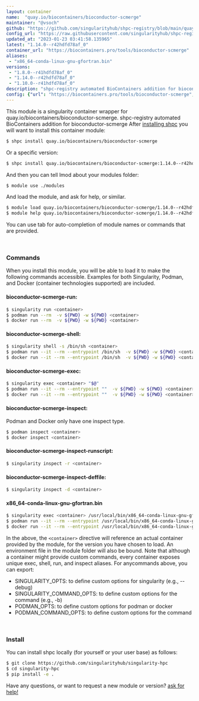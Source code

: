 ```yaml
---
layout: container
name:  "quay.io/biocontainers/bioconductor-scmerge"
maintainer: "@vsoch"
github: "https://github.com/singularityhub/shpc-registry/blob/main/quay.io/biocontainers/bioconductor-scmerge/container.yaml"
config_url: "https://raw.githubusercontent.com/singularityhub/shpc-registry/main/quay.io/biocontainers/bioconductor-scmerge/container.yaml"
updated_at: "2023-01-23 03:41:58.135965"
latest: "1.14.0--r42hdfd78af_0"
container_url: "https://biocontainers.pro/tools/bioconductor-scmerge"
aliases:
 - "x86_64-conda-linux-gnu-gfortran.bin"
versions:
 - "1.8.0--r41hdfd78af_0"
 - "1.14.0--r42hdfd78af_0"
 - "1.10.0--r41hdfd78af_0"
description: "shpc-registry automated BioContainers addition for bioconductor-scmerge"
config: {"url": "https://biocontainers.pro/tools/bioconductor-scmerge", "maintainer": "@vsoch", "description": "shpc-registry automated BioContainers addition for bioconductor-scmerge", "latest": {"1.14.0--r42hdfd78af_0": "sha256:d4ff388d63b8c0976ab8f41fe62d4b581e6f1e2e9b42f65e016822f51bbe0057"}, "tags": {"1.8.0--r41hdfd78af_0": "sha256:f3d563b5e87471024e9fd35107a0ac9d3781a94118f03c77714fce630bf2daa0", "1.14.0--r42hdfd78af_0": "sha256:d4ff388d63b8c0976ab8f41fe62d4b581e6f1e2e9b42f65e016822f51bbe0057", "1.10.0--r41hdfd78af_0": "sha256:ca0cfc9e993c030aa718751c4b20ffe5397a536dbfcb5ed5ed3f5d697388845b"}, "docker": "quay.io/biocontainers/bioconductor-scmerge", "aliases": {"x86_64-conda-linux-gnu-gfortran.bin": "/usr/local/bin/x86_64-conda-linux-gnu-gfortran.bin"}}
---
```


This module is a singularity container wrapper for quay.io/biocontainers/bioconductor-scmerge.
shpc-registry automated BioContainers addition for bioconductor-scmerge
After [installing shpc](#install) you will want to install this container module:


```bash
$ shpc install quay.io/biocontainers/bioconductor-scmerge
```

Or a specific version:

```bash
$ shpc install quay.io/biocontainers/bioconductor-scmerge:1.14.0--r42hdfd78af_0
```

And then you can tell lmod about your modules folder:

```bash
$ module use ./modules
```

And load the module, and ask for help, or similar.

```bash
$ module load quay.io/biocontainers/bioconductor-scmerge/1.14.0--r42hdfd78af_0
$ module help quay.io/biocontainers/bioconductor-scmerge/1.14.0--r42hdfd78af_0
```

You can use tab for auto-completion of module names or commands that are provided.

<br>

### Commands

When you install this module, you will be able to load it to make the following commands accessible.
Examples for both Singularity, Podman, and Docker (container technologies supported) are included.

#### bioconductor-scmerge-run:

```bash
$ singularity run <container>
$ podman run --rm  -v ${PWD} -w ${PWD} <container>
$ docker run --rm  -v ${PWD} -w ${PWD} <container>
```

#### bioconductor-scmerge-shell:

```bash
$ singularity shell -s /bin/sh <container>
$ podman run --it --rm --entrypoint /bin/sh  -v ${PWD} -w ${PWD} <container>
$ docker run --it --rm --entrypoint /bin/sh  -v ${PWD} -w ${PWD} <container>
```

#### bioconductor-scmerge-exec:

```bash
$ singularity exec <container> "$@"
$ podman run --it --rm --entrypoint ""  -v ${PWD} -w ${PWD} <container> "$@"
$ docker run --it --rm --entrypoint ""  -v ${PWD} -w ${PWD} <container> "$@"
```

#### bioconductor-scmerge-inspect:

Podman and Docker only have one inspect type.

```bash
$ podman inspect <container>
$ docker inspect <container>
```

#### bioconductor-scmerge-inspect-runscript:

```bash
$ singularity inspect -r <container>
```

#### bioconductor-scmerge-inspect-deffile:

```bash
$ singularity inspect -d <container>
```


#### x86_64-conda-linux-gnu-gfortran.bin

```bash
$ singularity exec <container> /usr/local/bin/x86_64-conda-linux-gnu-gfortran.bin
$ podman run --it --rm --entrypoint /usr/local/bin/x86_64-conda-linux-gnu-gfortran.bin   -v ${PWD} -w ${PWD} <container> -c " $@"
$ docker run --it --rm --entrypoint /usr/local/bin/x86_64-conda-linux-gnu-gfortran.bin   -v ${PWD} -w ${PWD} <container> -c " $@"
```



In the above, the `<container>` directive will reference an actual container provided
by the module, for the version you have chosen to load. An environment file in the
module folder will also be bound. Note that although a container
might provide custom commands, every container exposes unique exec, shell, run, and
inspect aliases. For anycommands above, you can export:

 - SINGULARITY_OPTS: to define custom options for singularity (e.g., --debug)
 - SINGULARITY_COMMAND_OPTS: to define custom options for the command (e.g., -b)
 - PODMAN_OPTS: to define custom options for podman or docker
 - PODMAN_COMMAND_OPTS: to define custom options for the command

<br>

### Install

You can install shpc locally (for yourself or your user base) as follows:

```bash
$ git clone https://github.com/singularityhub/singularity-hpc
$ cd singularity-hpc
$ pip install -e .
```

Have any questions, or want to request a new module or version? [ask for help!](https://github.com/singularityhub/singularity-hpc/issues)